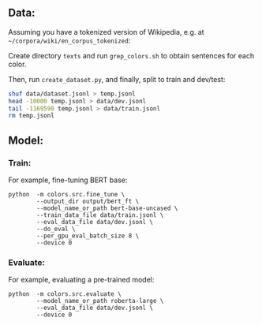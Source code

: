 ## Data:

Assuming you have a tokenized version of Wikipedia, e.g. at `~/corpora/wiki/en_corpus_tokenized`:

Create directory `texts` and run `grep_colors.sh` to obtain sentences for each color. 

Then, run `create_dataset.py`, and finally, split to train and dev/test:

```bash
shuf data/dataset.jsonl > temp.jsonl
head -10000 temp.jsonl > data/dev.jsonl
tail -1169590 temp.jsonl > data/train.jsonl
rm temp.jsonl
```

## Model:

### Train:

For example, fine-tuning BERT base:

```
python  -m colors.src.fine_tune \
        --output_dir output/bert_ft \
        --model_name_or_path bert-base-uncased \
        --train_data_file data/train.jsonl \
        --eval_data_file data/dev.jsonl \
        --do_eval \
        --per_gpu_eval_batch_size 8 \
        --device 0 
```

### Evaluate:

For example, evaluating a pre-trained model:

```
python  -m colors.src.evaluate \
        --model_name_or_path roberta-large \
        --eval_data_file data/dev.jsonl \
        --device 0 
```
